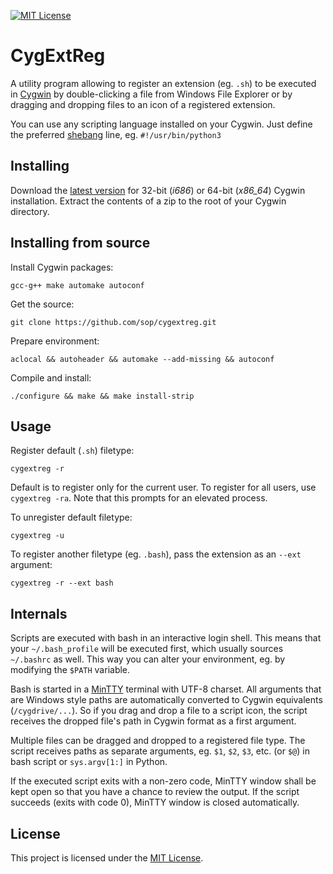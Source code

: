 [![MIT License](https://img.shields.io/badge/License-MIT-blue.svg)](https://github.com/sop/cygextreg/blob/master/LICENSE)

# CygExtReg

A utility program allowing to register an extension (eg. `.sh`) to be
executed in [Cygwin][] by double-clicking a file from Windows File Explorer
or by dragging and dropping files to an icon of a registered extension.

[cygwin]: https://www.cygwin.com/

You can use any scripting language installed on your Cygwin.
Just define the preferred [shebang][] line, eg. `#!/usr/bin/python3`

[shebang]: https://en.wikipedia.org/wiki/Shebang_(Unix)

## Installing

Download the [latest version][] for 32-bit (*i686*) or 64-bit (*x86\_64*)
Cygwin installation.
Extract the contents of a zip to the root of your Cygwin directory.

[latest version]: https://github.com/sop/cygextreg/releases/latest

## Installing from source

Install Cygwin packages:

    gcc-g++ make automake autoconf

Get the source:

    git clone https://github.com/sop/cygextreg.git

Prepare environment:

    aclocal && autoheader && automake --add-missing && autoconf

Compile and install:

    ./configure && make && make install-strip

## Usage

Register default (`.sh`) filetype:

    cygextreg -r

Default is to register only for the current user. To register for all
users, use `cygextreg -ra`. Note that this prompts for an elevated process.

To unregister default filetype:

    cygextreg -u

To register another filetype (eg. `.bash`), pass the extension
as an `--ext` argument:

    cygextreg -r --ext bash

## Internals

Scripts are executed with bash in an interactive login shell.
This means that your `~/.bash_profile` will be executed first, which usually
sources `~/.bashrc` as well. This way you can alter your environment,
eg. by modifying the `$PATH` variable.

Bash is started in a [MinTTY] terminal with UTF-8 charset.
All arguments that are Windows style paths are automatically converted to
Cygwin equivalents (`/cygdrive/...`). So if you drag and drop a file to
a script icon, the script receives the dropped file's path in Cygwin format
as a first argument.

[MinTTY]: https://mintty.github.io/

Multiple files can be dragged and dropped to a registered file type.
The script receives paths as separate arguments,
eg. `$1`, `$2`, `$3`, etc. (or `$@`) in bash script or `sys.argv[1:]` in Python.

If the executed script exits with a non-zero code, MinTTY window shall be
kept open so that you have a chance to review the output.
If the script succeeds (exits with code 0), MinTTY window is closed
automatically.

## License

This project is licensed under the
[MIT License](https://github.com/sop/cygextreg/blob/master/LICENSE).
